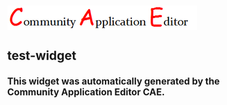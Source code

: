 ![CAE](https://github.com/cae-test/frontendComponent-test-widget/blob/gh-pages/img/logo.png)  

test-widget
===================


This widget was automatically generated by the Community Application Editor CAE.  
---------------
